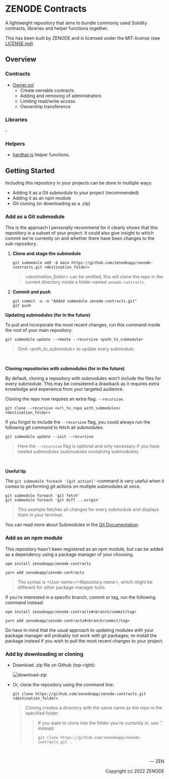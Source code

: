 # ZENODE Contracts

A lightweight repository that aims to bundle commonly used Solidity contracts, libraries and helper functions together.

This has been built by ZENODE and is licensed under the MIT-license (see [LICENSE.md](./LICENSE.md)).

## Overview

### Contracts

- [Owner.sol](contracts/base/Owner.sol)
  - Create ownable contracts
  - Adding and removing of administrators
  - Limiting read/write access
  - Ownership transference

### Libraries

\-

### Helpers

- [hardhat.js](helpers/hardhat.js) helper functions.

## Getting Started

Including this repository in your projects can be done in multiple ways:

- Adding it as a Git submodule to your project (recommended)
- Adding it as an npm module
- Git cloning (or downloading as a .zip)

### Add as a Git submodule

This is the approach I personally recommend for it clearly shows that this repository is a subset of your project. It could also give insight to which commit we're currently on and whether there have been changes to the <i>sub-repository</i>.

1. **Clone and stage the submodule**

   ```
   git submodule add -b main https://github.com/zenodeapp/zenode-contracts.git <destination_folder>
   ```

   > <i>\<destination_folder\></i> can be omitted, this will clone the repo in the current directory inside a folder named `zenode-contracts`.

2. **Commit and push**

   ```
   git commit -a -m "Added submodule zenode-contracts.git"
   git push
   ```

**Updating submodules (for in the future)**

   To pull and incorporate the most recent changes, run this command inside the root of your main repository:

   ```
   git submodule update --remote --recursive <path_to_submodule>
   ```

   > Omit  <i>\<path_to_submodule\></i> to update every submodule.

<br>
  
**Cloning repositories with submodules (for in the future)**

  By default, cloning a repository with submodules won't include the files for every submodule.  This may be considered a drawback as it requires extra knowledge and experience from your targeted audience.
  
  Cloning the repo now requires an extra flag: `--recursive`.
  
  ```
  git clone --recursive <url_to_repo_with_submodules> <destination_folder>
  ```
  
  If you forgot to include the `--recursive` flag, you could always run the following git command to fetch all submodules:
  
  ```
  git submodule update --init --recursive
  ```
  
  > Here the `--recursive` flag is optional and only necessary if you have nested submodules (submodules containing submodules).
  
<br>

**Useful tip**

   The `git submodule foreach '[git action]'`-command is very useful when it comes to performing git actions on multiple submodules at once.
    
   ```
   git submodule foreach 'git fetch'
   git submodule foreach 'git diff ...origin'
   ```
   
   > This example fetches all changes for every submodule and displays them in your terminal.
   
You can read more about Submodules in the [Git Documentation](https://git-scm.com/book/en/v2/Git-Tools-Submodules).

### Add as an npm module

This repository hasn't been registered as an npm module, but can be added as a dependency using a package manager of your choosing.

```
npm install zenodeapp/zenode-contracts
```

```
yarn add zenodeapp/zenode-contracts
```

> The syntax is <i>\<User name\></i>/<i>\<Repository name\></i>, which might be different for other package manager tools.

If you're interested in a specific branch, commit or tag, run the following command instead:

```
npm install zenodeapp/zenode-contracts#<branch/commit/tag>
```

```
yarn add zenodeapp/zenode-contracts#<branch/commit/tag>
```

Do have in mind that the usual approach to updating modules with your package manager will probably not work with git packages; re-install the package instead if you wish to pull the most recent changes to your project.

### Add by downloading or cloning

- Download .zip file on Github (top-right):
  
  ![download-zip](https://user-images.githubusercontent.com/108588903/197372280-df92e403-0805-4095-86b5-433f88773b52.png)

- Or, clone the repository using the command line:

  ```
  git clone https://github.com/zenodeapp/zenode-contracts.git <destination_folder>
  ```

  > Cloning creates a directory with the same name as the repo in the specified folder.
  >
  > > If you want to clone into the folder you're currently in, use '.' instead:
  > >
  > > ```
  > > git clone https://github.com/zenodeapp/zenode-contracts.git .
  > > ```

<br>

<p align="right">— ZEN</p>
<p align="right">Copyright (c) 2022 ZENODE</p>
